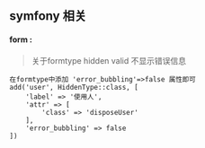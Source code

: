 
## symfony 相关


#### form :
> 关于formtype hidden valid 不显示错误信息

	在formtype中添加 'error_bubbling'=>false 属性即可
	add('user', HiddenType::class, [
        'label' => '使用人',
        'attr' => [
            'class' => 'disposeUser'
        ],
		'error_bubbling' => false
    ])
